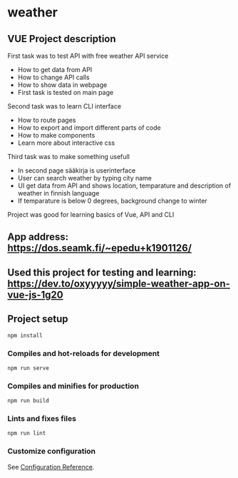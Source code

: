 # weather

## VUE Project description

First task was to test API with free weather API service
  - How to get data from API
  - How to change API calls
  - How to show data in webpage
  - First task is tested on main page

Second task was to learn CLI interface
  - How to route pages
  - How to export and import different parts of code
  - How to make components
  - Learn more about interactive css

Third task was to make something usefull
  - In second page sääkirja is userinterface
  - User can search weather by typing city name
  - UI get data from API and shows location, temparature and description of weather in finnish language
  - If temparature is below 0 degrees, background change to winter

Project was good for learning basics of Vue, API and CLI

## App address: https://dos.seamk.fi/~epedu+k1901126/

## Used this project for testing and learning: https://dev.to/oxyyyyy/simple-weather-app-on-vue-js-1g20

## Project setup
```
npm install
```

### Compiles and hot-reloads for development
```
npm run serve
```

### Compiles and minifies for production
```
npm run build
```

### Lints and fixes files
```
npm run lint
```

### Customize configuration
See [Configuration Reference](https://cli.vuejs.org/config/).
